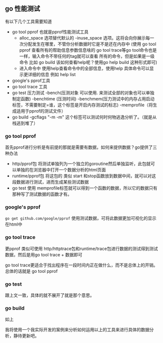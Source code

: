 ## go 性能测试

有以下几个工具需要知道
- go tool pprof 也就是pprof性能测试工具
   - alloc_space 选项替代默认的 -inuse_space 选项。这将会向你展示每一次分配发生在哪里，不管你分析数据时它是不是还在内存中
   (使用 go tool pprof 查看所有的帮助信息参数信息啥的 go tool trace等go tool命令也是一样，输入命令不带任何的tag就可以查看
   所有的命令，但是如果是一级命令 比如 go build 该如何查看help呢？使用go help build 这种形式即可)
   - 进入命令中 使用help查看命令中的全部信息，使用help 具体命令可以显示更详细的信息 例如 help list
- google's pprof工具
- go tool trace 工具
- go test 压力测试 -bench(压测对象 可以使用. 来测试全部的对象也可以单独制定函数) -benchtime (压测时间)  -benchmem(压力测试中的内存占用启动标签，不需要制定=谁，这个标签是开启内存测试的标志) -memprofile（将生成适用于pprof的测试文件）
- go build  -gcflags "-m -m" 这个标签可以测试何时何物逃逸分析了。（就是从栈逃到堆了）

### go tool pprof
首先pprof进行分析是有前提的那就是需要有数据，如何来提供数据？go提供了三种办法
- http/pprof包 将测试单独列为一个独立的goroutine然后单独监听，此包就可以单独的在浏览器中打开一个数据分析的html页面
- runtime/pprof包 将这包的 类似 start 和stop函数放到数据中间，就可以对这段数据进行测试，进而生成某些测试数据
- go test 使用 memprofile标签就可以得到一个函数的数据，所以它的数据只有那种写了测试数据的函数才有。
### google's pprof

`go get github.com/google/pprof`
使用测试数据，可将此数据更加可视化的显示在html中
### go tool trace
更pprof 类似可使用 http/httptrace包和runtime/trace包进行数据的测试得到测试数据，然后是用go tool trace + 数据即可

go tool trace更适合于找出程序在一段时间内正在做什么，而不是总体上的开销。总体的话就是 go tool pprof
### go test
跟上文一致，具体的就不展开了就是那个意思。
### go build
如上

我将使用一个我实际开发的案例来分析如何运用以上的工具来进行具体的数据分析，静待更新吧。
